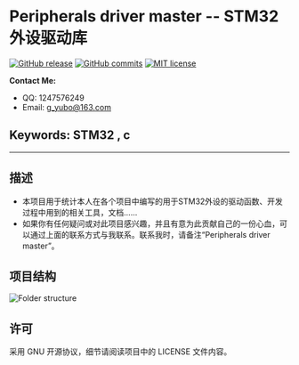# Peripherals driver master -- STM32外设驱动库

[![GitHub release](https://img.shields.io/github/release/gaoyubo/Peripherals-driver-master.svg)](https://github.com/GaoYubo/Peripherals-driver-master/releases/latest)
[![GitHub commits](https://img.shields.io/github/commits-since/gaoyubo/Peripherals-driver-master/0.0.1.svg)](https://github.com/GaoYubo/Peripherals-driver-master/commits/0.0.1)
[![MIT license](https://img.shields.io/badge/license-GNU-blue.svg)](https://github.com/GaoYubo/Peripherals-driver-master/blob/master/LICENSE)

**Contact Me:**
* QQ: 1247576249
* Email: g_yubo@163.com
## Keywords: STM32 , c
------------------------------------------------------------------------------

## 描述
- 本项目用于统计本人在各个项目中编写的用于STM32外设的驱动函数、开发过程中用到的相关工具，文档......
- 如果你有任何疑问或对此项目感兴趣，并且有意为此贡献自己的一份心血，可以通过上面的联系方式与我联系。联系我时，请备注“Peripherals driver master”。

## 项目结构
![Folder structure](https://github.com/GaoYubo/Peripherals-driver-master/4-_Documentation/_image/Folder-structure.png)

## 许可

采用 GNU 开源协议，细节请阅读项目中的 LICENSE 文件内容。
